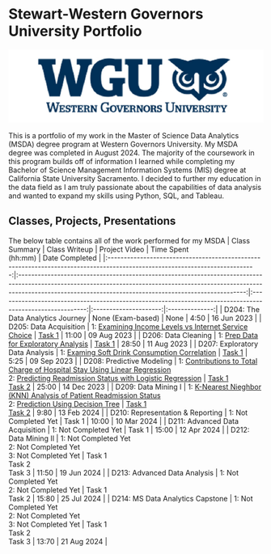 # Stewart-Western Governors University Portfolio

![WGU Header](./wguheader.png)

This is a portfolio of my work in the Master of Science Data Analytics (MSDA) degree program at Western Governors University. My MSDA degree was completed in August 2024. The majority of the coursework in this program builds off of information I learned while completing my Bachelor of Science Management Information Systems (MIS) degree at California State University Sacramento. I decided to further my education in the data field as I am truly passionate about the capabilities of data analysis and wanted to expand my skills using Python, SQL, and Tableau. 
## Classes, Projects, Presentations

The below table contains all of the work performed for my MSDA 
|                                                        Class Summary                                                        |                                                                                                          Class Writeup                                                                                                         |                                                                                            Project Video                                                                                           | Time Spent<br>(hh:mm) | Date Completed |
|:---------------------------------------------------------------------------------------------------------------------------:|:----------------------------------------------------------------------------------------------------------------------------------------------------------------------------------------------------------------------------------:|:---------------------------------------------------------------------------------------------------------:|:---------------------:|:--------------:|
| D204: The Data Analytics Journey                                                                      |                                                                                                          None (Exam-based)                                                                                                         |                                                                                                None                                                                                                |          4:50         |   16 Jun 2023   |
| D205: Data Acquisition                                                                              |                                                                             1: [Examining Income Levels vs Internet Service Choice](https://drive.google.com/file/d/1Auat9OQAuTdcMmK18CoMBy7MQp0r5wxE/view?usp=drive_link)                                                                            |                                                   [Task 1](https://drive.google.com/file/d/1iiQDz7erV37V4Jay-rTUWmsCyB6Mcbd9/view?usp=drive_link)                                                  |         11:00         |   09 Aug 2023  |
| D206: Data Cleaning                                                                                    |                                                                                      1: [Prep Data for Exploratory Analysis](https://drive.google.com/file/d/1fHfe5eE2xiHOeicOoSVEr8iHoX64U0fs/view?usp=drive_link)                                                                                      |                                                   [Task 1](https://drive.google.com/file/d/1SlSdTzXs_ZhyWiWA_aaf-2lufYyxEfh7/view?usp=drive_link)                                                  |         28:50         | 11 Aug 2023  |
| D207: Exploratory Data Analysis                                                                       |                                                                            1: [Examing Soft Drink Consumption Correlation](https://drive.google.com/file/d/1G9GaNhjwLIcuDx2IHzl9u6zImGTocaQz/view?usp=drive_link)                                                                           |                                                   [Task 1](https://drive.google.com/file/d/1nD7JVQD5rCZAH0ZzHf-hOL7BJ4gcdjH9/view?usp=drive_link)                                                  |         5:25         |   09 Sep 2023   |
| D208: Predictive Modeling                                                                             |                                         1: [Contributions to Total Charge of Hospital Stay Using Linear Regression](https://drive.google.com/file/d/1IskgccHQxe2cmBSS3WHBs9EjChLSmgZG/view?usp=drive_link)<br>2: [Predicting Readmission Status with Logistic Regression](https://drive.google.com/file/d/1DpGErWIi1hWuvxk_NWNiotXF2-m_R727/view?usp=drive_link)                                        | [Task 1](https://drive.google.com/file/d/1pN0_rSOrJw_RBCBha0v9UPke7jNJm_kk/view?usp=drive_link)<br>[Task 2](https://drive.google.com/file/d/13tOiwvVrde2VEXt51DYHtispN5DmYyNy/view?usp=drive_link) |         25:00         |   14 Dec 2023  |
| D209: Data Mining I                                                                                    |                                         1: [K-Nearest Nieghbor (KNN) Analysis of Patient Readmission Status](https://drive.google.com/file/d/1JTYZJ6do_bibUbJdAMEkCFLRKxjSupmZ/view?usp=drive_link) <br>2: [Prediction Using Decision Tree](https://drive.google.com/file/d/1L0TaTb3Bz0-cwNvfnqT7cjVypnMuwqP-/view?usp=drive_link)                                     | [Task 1](https://drive.google.com/file/d/17HbUEZARjYBrNQSrUhUmo_M4bOuZisbg/view?usp=drive_link)<br>[Task 2](https://drive.google.com/file/d/1W4xFbGbGFsZL2rSlb3xfYE8_fS2CPwiH/view?usp=drive_link) |         9:80         |   13 Feb 2024  |
| D210: Representation & Reporting                                                                                     |                                         1: Not Completed Yet                                       | Task 1 |         10:00         |   10 Mar 2024  |
| D211: Advanced Data Acquisition                                                                                        |                                         1: Not Completed Yet                                       | Task 1 |         15:00         |   12 Apr 2024  |
| D212: Data Mining II                                                                                   | 1: Not Completed Yet<br>2: Not Completed Yet<br>3: Not Completed Yet | Task 1<br>Task 2<br>Task 3 |         11:50         |   19 Jun 2024  |
| D213: Advanced Data Analysis                                                                                     |                                         1: Not Completed Yet<br>2: Not Completed Yet                                       | Task 1<br>Task 2 |         15:80         |   25 Jul 2024  |
| D214: MS Data Analytics Capstone                                                                                   | 1: Not Completed Yet<br>2: Not Completed Yet<br>3: Not Completed Yet | Task 1<br>Task 2<br>Task 3 |         13:70         |   21 Aug 2024  |
